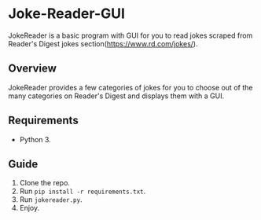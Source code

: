 # Joke-Reader-GUI
JokeReader is a basic program with GUI for you to read jokes scraped from 
Reader's Digest jokes section(https://www.rd.com/jokes/).

## Overview
JokeReader provides a few categories of jokes for you to choose 
out of the many categories on Reader's Digest and displays them with a GUI.

## Requirements
- Python 3.

## Guide
1. Clone the repo.
2. Run `pip install -r requirements.txt`.
3. Run `jokereader.py`.
4. Enjoy.

